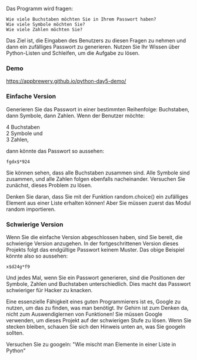 Das Programm wird fragen:
```
Wie viele Buchstaben möchten Sie in Ihrem Passwort haben?
Wie viele Symbole möchten Sie?
Wie viele Zahlen möchten Sie?
```
Das Ziel ist, die Eingaben des Benutzers zu diesen Fragen zu nehmen und dann ein zufälliges Passwort zu generieren. Nutzen Sie Ihr Wissen über Python-Listen und Schleifen, um die Aufgabe zu lösen.

### Demo
https://appbrewery.github.io/python-day5-demo/

### Einfache Version
Generieren Sie das Passwort in einer bestimmten Reihenfolge: Buchstaben, dann Symbole, dann Zahlen. Wenn der Benutzer möchte:

4 Buchstaben  
2 Symbole und  
3 Zahlen,  

dann könnte das Passwort so aussehen:

`fgdx$*924`

Sie können sehen, dass alle Buchstaben zusammen sind. Alle Symbole sind zusammen, und alle Zahlen folgen ebenfalls nacheinander. Versuchen Sie zunächst, dieses Problem zu lösen.

<div class="hint">
  Denken Sie daran, dass Sie mit der Funktion random.choice() ein zufälliges Element aus einer Liste erhalten können! Aber Sie müssen zuerst das Modul random importieren.
</div>

### Schwierige Version
Wenn Sie die einfache Version abgeschlossen haben, sind Sie bereit, die schwierige Version anzugehen. In der fortgeschrittenen Version dieses Projekts folgt das endgültige Passwort keinem Muster. Das obige Beispiel könnte also so aussehen:

`x$d24g*f9`

Und jedes Mal, wenn Sie ein Passwort generieren, sind die Positionen der Symbole, Zahlen und Buchstaben unterschiedlich. Dies macht das Passwort schwieriger für Hacker zu knacken.

Eine essenzielle Fähigkeit eines guten Programmierers ist es, Google zu nutzen, um das zu finden, was man benötigt. Ihr Gehirn ist zum Denken da, nicht zum Auswendiglernen von Funktionen! Sie müssen Google verwenden, um dieses Projekt auf der schwierigen Stufe zu lösen. Wenn Sie stecken bleiben, schauen Sie sich den Hinweis unten an, was Sie googeln sollten.

<div class="hint">
  Versuchen Sie zu googeln: "Wie mischt man Elemente in einer Liste in Python"
</div>